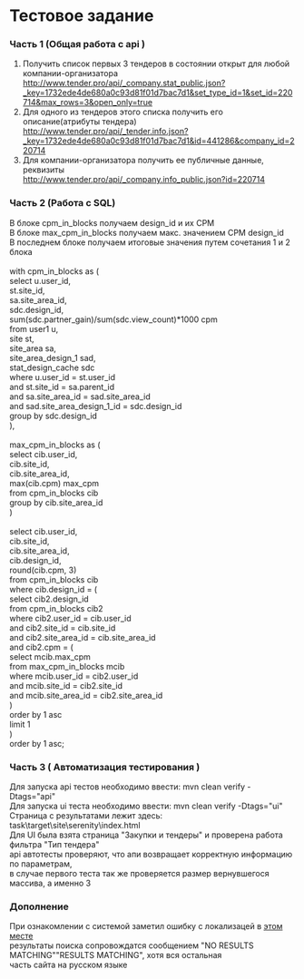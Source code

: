 # Тестовое задание #

### Часть 1 (Общая работа с api ) ###
1. Получить список первых 3 тендеров в состоянии открыт для любой компании-организатора <br/>
http://www.tender.pro/api/_company.stat_public.json?_key=1732ede4de680a0c93d81f01d7bac7d1&set_type_id=1&set_id=220714&max_rows=3&open_only=true
2. Для одного из тендеров этого списка получить его описание(атрибуты тендера) <br/>
http://www.tender.pro/api/_tender.info.json?_key=1732ede4de680a0c93d81f01d7bac7d1&id=441286&company_id=220714
3. Для компании-организатора получить ее публичные данные, реквизиты <br/>
http://www.tender.pro/api/_company.info_public.json?id=220714

### Часть 2 (Работа с SQL) ###
В блоке cpm_in_blocks получаем design_id и их СРМ<br/>
В блоке max_cpm_in_blocks получаем макс. значением СРМ design_id<br/>
В последнем блоке получаем итоговые значения путем сочетания 1 и 2 блока<br/>
<br/>
with cpm_in_blocks as ( <br/>
select u.user_id,<br/>
st.site_id,<br/>
sa.site_area_id,<br/>
sdc.design_id,<br/>
sum(sdc.partner_gain)/sum(sdc.view_count)*1000 cpm<br/>
from user1 u,<br/>
site st,<br/>
site_area sa,<br/>
site_area_design_1 sad,<br/>
stat_design_cache sdc<br/>
where u.user_id = st.user_id<br/>
and st.site_id = sa.parent_id<br/>
and sa.site_area_id = sad.site_area_id<br/>
and sad.site_area_design_1_id = sdc.design_id<br/>
group by sdc.design_id<br/>
),<br/>
<br/>
max_cpm_in_blocks as (<br/>
select cib.user_id,<br/>
cib.site_id,<br/>
cib.site_area_id,<br/>
max(cib.cpm) max_cpm<br/>
from cpm_in_blocks cib<br/>
group by cib.site_area_id<br/>
)<br/>
<br/>
select cib.user_id,<br/>
cib.site_id,<br/>
cib.site_area_id,<br/>
cib.design_id,<br/>
round(cib.cpm, 3)<br/>
from cpm_in_blocks cib<br/>
where cib.design_id = (<br/>
select cib2.design_id<br/>
from cpm_in_blocks cib2<br/>
where cib2.user_id = cib.user_id<br/>
and cib2.site_id = cib.site_id<br/>
and cib2.site_area_id = cib.site_area_id<br/>
and cib2.cpm = (<br/>
select mcib.max_cpm<br/>
from max_cpm_in_blocks mcib<br/>
where mcib.user_id = cib2.user_id<br/>
and mcib.site_id = cib2.site_id<br/>
and mcib.site_area_id = cib2.site_area_id<br/>
)<br/>
order by 1 asc<br/>
limit 1<br/>
)<br/>
order by 1 asc;<br/>
### Часть 3 ( Автоматизация тестирования ) ###
Для запуска api тестов необходимо ввести: mvn clean verify -Dtags="api"<br/>
Для запуска ui теста необходимо ввести: mvn clean verify -Dtags="ui" <br/>
Страница с результатами лежит здесь: <br/>
task\target\site\serenity\index.html<br/>
Для UI была взята страница "Закупки и тендеры" и проверена работа фильтра "Тип тендера"<br/>
api автотесты проверяют, что апи возвращает корректную информацию по параметрам, <br/>
в случае первого теста так же проверяется размер вернувшегося массива, а именно 3

### Дополнение ###
При ознакомлении с системой заметил ошибку с локализацей в [этом месте](http://system.help.tender.pro/)<br/>
результаты поиска сопровождатся сообщением "NO RESULTS MATCHING"\"RESULTS MATCHING", хотя вся остальная <br/>
часть сайта на русском языке
